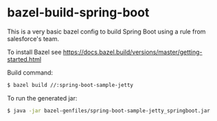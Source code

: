 # bazel-build-spring-boot

This is a very basic bazel config to build Spring Boot using a rule from salesforce's team.

To install Bazel see https://docs.bazel.build/versions/master/getting-started.html

Build command:
```sh
$ bazel build //:spring-boot-sample-jetty
```

To run the generated jar:
```sh
$ java -jar bazel-genfiles/spring-boot-sample-jetty_springboot.jar
```
